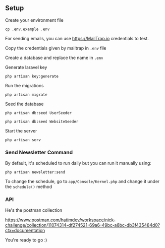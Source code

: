 ## Setup

Create your environment file

`cp .env.example .env`

For sending emails, you can use https://MailTrap.io credentials to test.

Copy the credentials given by mailtrap in `.env` file

Create a database and replace the name in `.env`

Generate laravel key

`php artisan key:generate`

Run the migrations

`php artisan migrate`

Seed the database

`php artisan db:seed UserSeeder`

`php artisan db:seed WebsiteSeeder`

Start the server

`php artisan serv`

### Send Newsletter Command
By default, it's scheduled to run daily but you can run it manually using:

`php artisan newsletter:send`

To change the schedule, go to `app/Console/Kernel.php` and change it under the `schedule()` method

### API
He's the postman collection


https://www.postman.com/hatimdev/workspace/nick-challenge/collection/11074314-df274521-69a6-49bc-a8bc-db3f435484d0?ctx=documentation


You're ready to go :)